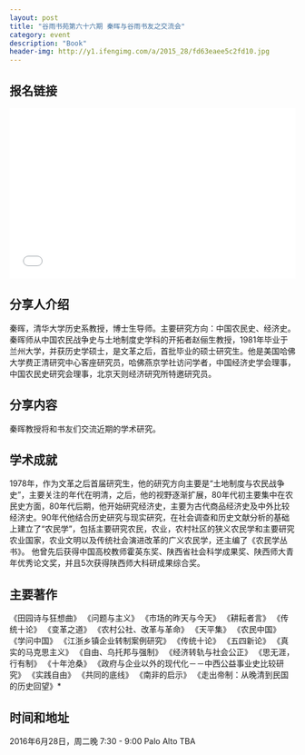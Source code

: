 ```yaml
---
layout: post
title: "谷雨书苑第六十六期 秦晖与谷雨书友之交流会"
category: event
description: "Book"
header-img: http://y1.ifengimg.com/a/2015_28/fd63eaee5c2fd10.jpg
---
```


## 报名链接
<div style="width:100%; text-align:left;" ><iframe src="//eventbrite.com/tickets-external?eid=26275225908&ref=etckt" frameborder="0" height="300" width="100%" vspace="0" hspace="0" marginheight="5" marginwidth="5" scrolling="auto" allowtransparency="true"></iframe></div>

## 分享人介绍
秦晖，清华大学历史系教授，博士生导师。主要研究方向：中国农民史、经济史。秦晖师从中国农民战争史与土地制度史学科的开拓者赵俪生教授，1981年毕业于兰州大学，并获历史学硕士，是文革之后，首批毕业的硕士研究生。他是美国哈佛大学费正清研究中心客座研究员，哈佛燕京学社访问学者，中国经济史学会理事，中国农民史研究会理事，北京天则经济研究所特邀研究员。

## 分享内容
秦晖教授将和书友们交流近期的学术研究。

## 学术成就
1978年，作为文革之后首届研究生，他的研究方向主要是“土地制度与农民战争史”，主要关注的年代在明清，之后，他的视野逐渐扩展，80年代初主要集中在农民史方面，80年代后期，他开始研究经济史，主要为古代商品经济史及中外比较经济史。90年代他结合历史研究与现实研究，在社会调查和历史文献分析的基础上建立了“农民学”，包括主要研究农民，农业，农村社区的狭义农民学和主要研究农业国家，农业文明以及传统社会演进改革的广义农民学，还主编了《农民学丛书》。
他曾先后获得中国高校教师霍英东奖、陕西省社会科学成果奖、陕西师大青年优秀论文奖，并且5次获得陕西师大科研成果综合奖。

## 主要著作
《田园诗与狂想曲》
《问题与主义》
《市场的昨天与今天》
《耕耘者言》
《传统十论》
《变革之道》
《农村公社、改革与革命》
《天平集》
《农民中国》
《学问中国》
《江浙乡镇企业转制案例研究》
《传统十论》
《五四新论》
《真实的马克思主义》
《自由、乌托邦与强制》
《经济转轨与社会公正》
《思无涯，行有制》
《十年沧桑》
《政府与企业以外的现代化－－中西公益事业史比较研究》
《实践自由》
《共同的底线》
《南非的启示》
《走出帝制：从晚清到民国的历史回望》*
 
 
## 时间和地址
2016年6月28日，周二晚 7:30 - 9:00
Palo Alto TBA
